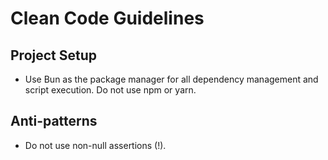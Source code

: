 # Clean Code Guidelines

## Project Setup
- Use Bun as the package manager for all dependency management and script execution. Do not use npm or yarn.

## Anti-patterns
- Do not use non-null assertions (!).